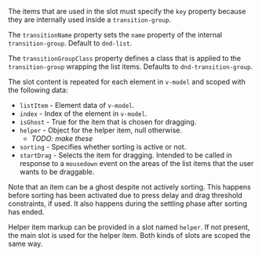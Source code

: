 The items that are used in the slot must specify the `key` property because they are internally used inside a `transition-group`.

The `transitionName` property sets the `name` property of the internal `transition-group`. Default to `dnd-list`.

The `transitionGroupClass` property defines a class that is applied to the `transition-group` wrapping the list items. Defaults to `dnd-transition-group`.

The slot content is repeated for each element in `v-model` and scoped with the following data:

* `listItem` - Element data of `v-model`.
* `index` - Index of the element in `v-model`.
* `isGhost` - True for the item that is chosen for dragging.
* `helper` - Object for the helper item, null otherwise.
  * _TODO: make these_
* `sorting` - Specifies whether sorting is active or not.
* `startDrag` - Selects the item for dragging. Intended to be called in response to a `mousedown` event on the areas of the list items that the user wants to be draggable.

Note that an item can be a ghost despite not actively sorting. This happens before sorting has been activated due to press delay and drag threshold constraints, if used. It also happens during the settling phase after sorting has ended.

Helper item markup can be provided in a slot named `helper`. If not present, the main slot is used for the helper item. Both kinds of slots are scoped the same way.
